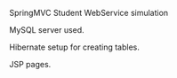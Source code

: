 SpringMVC Student WebService simulation


MySQL server used.


Hibernate setup for creating tables.


JSP pages.
